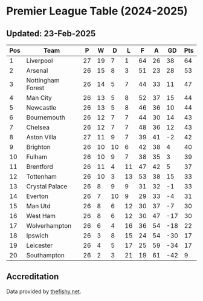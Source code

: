 # Premier League Table (2024-2025)
## Updated: 23-Feb-2025

| Pos | Team | P | W | D | L | F | A | GD | Pts |
| --- | --- | --- | --- | --- | --- | --- | --- | --- | --- |
| 1 | Liverpool | 27 | 19 | 7 | 1 | 64 | 26 | 38 | 64 |
| 2 | Arsenal | 26 | 15 | 8 | 3 | 51 | 23 | 28 | 53 |
| 3 | Nottingham Forest | 26 | 14 | 5 | 7 | 44 | 33 | 11 | 47 |
| 4 | Man City | 26 | 13 | 5 | 8 | 52 | 37 | 15 | 44 |
| 5 | Newcastle | 26 | 13 | 5 | 8 | 46 | 36 | 10 | 44 |
| 6 | Bournemouth | 26 | 12 | 7 | 7 | 44 | 30 | 14 | 43 |
| 7 | Chelsea | 26 | 12 | 7 | 7 | 48 | 36 | 12 | 43 |
| 8 | Aston Villa | 27 | 11 | 9 | 7 | 39 | 41 | -2 | 42 |
| 9 | Brighton | 26 | 10 | 10 | 6 | 42 | 38 | 4 | 40 |
| 10 | Fulham | 26 | 10 | 9 | 7 | 38 | 35 | 3 | 39 |
| 11 | Brentford | 26 | 11 | 4 | 11 | 47 | 42 | 5 | 37 |
| 12 | Tottenham | 26 | 10 | 3 | 13 | 53 | 38 | 15 | 33 |
| 13 | Crystal Palace | 26 | 8 | 9 | 9 | 31 | 32 | -1 | 33 |
| 14 | Everton | 26 | 7 | 10 | 9 | 29 | 33 | -4 | 31 |
| 15 | Man Utd | 26 | 8 | 6 | 12 | 30 | 37 | -7 | 30 |
| 16 | West Ham | 26 | 8 | 6 | 12 | 30 | 47 | -17 | 30 |
| 17 | Wolverhampton | 26 | 6 | 4 | 16 | 36 | 54 | -18 | 22 |
| 18 | Ipswich | 26 | 3 | 8 | 15 | 24 | 54 | -30 | 17 |
| 19 | Leicester | 26 | 4 | 5 | 17 | 25 | 59 | -34 | 17 |
| 20 | Southampton | 26 | 2 | 3 | 21 | 19 | 61 | -42 | 9 |

## Accreditation 

Data provided by [thefishy.net](https://www.thefishy.net/).